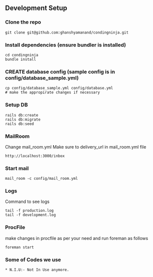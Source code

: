 ## Development Setup

### Clone the repo
```
git clone git@github.com:ghanshyamanand/condingninja.git
```

### Install dependencies (ensure bundler is installed)
```
cd condingninja
bundle install
```

### CREATE database config (sample config is in config/database_sample.yml)
```
cp config/database_sample.yml config/database.yml
# make the appropirate changes if necessary
```

### Setup DB

```
rails db:create
rails db:migrate
rails db:seed
```


### MailRoom
Change mail_room.yml
Make sure to delivery_url in mail_room.yml file
```
http://localhost:3000/inbox
```

### Start mail

```
mail_room -c config/mail_room.yml
```

### Logs
Command to see logs
```
tail -f production.log
tail -f development.log
```


### ProcFile
make changes in procfile as per your need and run foreman as follows
```
foreman start
```

### Some of Codes we use
```
* N.I.U:- Not In Use anymore.
```
